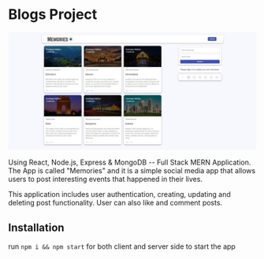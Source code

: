 
# Blogs Project

![App Screenshot](client/public/images/Blog-Project.jpg)

Using React, Node.js, Express & MongoDB -- Full Stack MERN Application. The App is called "Memories" and it is a simple social media app that allows users to post interesting events that happened in their lives.

This application includes user authentication, creating, updating and deleting post functionality. User can also like and comment posts.


## Installation

run ``npm i && npm start`` for both client and server side to start the app
    